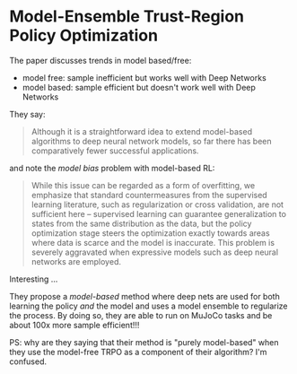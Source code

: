 # Model-Ensemble Trust-Region Policy Optimization

The paper discusses trends in model based/free:

- model free: sample inefficient but works well with Deep Networks
- model based: sample efficient but doesn't work well with Deep Networks

They say:

> Although it is a straightforward idea to extend model-based algorithms to deep
> neural network models, so far there has been comparatively fewer successful
> applications.

and note the *model bias* problem with model-based RL:

> While this issue can be regarded as a form of overfitting, we emphasize that
> standard countermeasures from the supervised learning literature, such as
> regularization or cross validation, are not sufficient here – supervised
> learning can guarantee generalization to states from the same distribution as
> the data, but the policy optimization stage steers the optimization exactly
> towards areas where data is scarce and the model is inaccurate. This problem
> is severely aggravated when expressive models such as deep neural networks are
> employed.

Interesting ...

They propose a *model-based* method where deep nets are used for both learning
the policy *and* the model and uses a model ensemble to regularize the process.
By doing so, they are able to run on MuJoCo tasks and be about 100x more sample
efficient!!!

PS: why are they saying that their method is "purely model-based" when they use
the model-free TRPO as a component of their algorithm? I'm confused.
